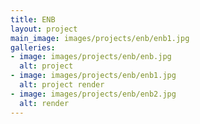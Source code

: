 ```yaml
---
title: ENB
layout: project
main_image: images/projects/enb/enb1.jpg
galleries:
- image: images/projects/enb/enb.jpg
  alt: project
- image: images/projects/enb/enb1.jpg
  alt: project render
- image: images/projects/enb/enb2.jpg
  alt: render
---
```


